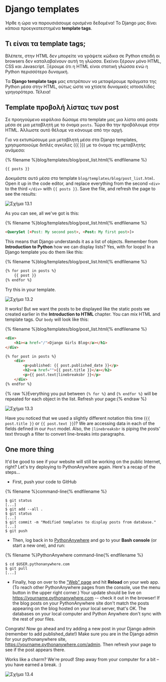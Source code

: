 # Django templates

Ήρθε η ώρα να παρουσιάσουμε ορισμένα δεδομένα! Το Django μας δίνει κάποια προεγκατεστημένα **template tags**.

## Τι είναι τα template tags;

Βλέπετε, στην HTML δεν μπορείτε να γράψετε κώδικα σε Python επειδή οι browsers δεν καταλαβαίνουν αυτή τη γλώσσα. Εκείνοι ξέρουν μόνο HTML, CSS και Javascript. Ξέρουμε ότι η HTML είναι στατική γλώσσα ενώ η Python περισσότερο δυναμική.

Τα **Django template tags** μας επιτρέπουν να μεταφέρουμε πράγματα της Python μέσα στην HTML, ούτως ώστε να χτίσετε δυναμικές ιστοσελίδες γρηγορότερα. Τέλεια!

## Template προβολή λίστας των post

Σε προηγούμενο κεφάλαιο δώσαμε στο template μας μια λίστα από posts μέσα σε μια μεταβλητή με το όνομα `posts`. Τώρα θα την προβάλουμε στην HTML. Άλλωστε αυτό θέλαμε να κάνουμε από την αρχή.

Για να εκτυπώσουμε μια μεταβλητή μέσα στα Django templates, χρησιμοποιούμε διπλές αγκύλες ({{ }}) με το όνομα της μεταβλητής ανάμεσα:

{% filename %}blog/templates/blog/post_list.html{% endfilename %}

```html
{{ posts }}
```

Δοκιμάστε αυτό μέσα στο template `blog/templates/blog/post_list.html`. Open it up in the code editor, and replace everything from the second `<div>` to the third `</div>` with `{{ posts }}`. Save the file, and refresh the page to see the results:

![Σχήμα 13.1](images/step1.png)

As you can see, all we've got is this:

{% filename %}blog/templates/blog/post_list.html{% endfilename %}

```html
<QuerySet [<Post: My second post>, <Post: My first post>]>
```

This means that Django understands it as a list of objects. Remember from **Introduction to Python** how we can display lists? Yes, with for loops! In a Django template you do them like this:

{% filename %}blog/templates/blog/post_list.html{% endfilename %}

```html
{% for post in posts %}
    {{ post }}
{% endfor %}
```

Try this in your template.

![Σχήμα 13.2](images/step2.png)

It works! But we want the posts to be displayed like the static posts we created earlier in the **Introduction to HTML** chapter. You can mix HTML and template tags. Our `body` will look like this:

{% filename %}blog/templates/blog/post_list.html{% endfilename %}

```html
<div>
    <h1><a href="/">Django Girls Blog</a></h1>
</div>

{% for post in posts %}
    <div>
        <p>published: {{ post.published_date }}</p>
        <h2><a href="">{{ post.title }}</a></h2>
        <p>{{ post.text|linebreaksbr }}</p>
    </div>
{% endfor %}
```

{% raw %}Everything you put between `{% for %}` and `{% endfor %}` will be repeated for each object in the list. Refresh your page:{% endraw %}

![Σχήμα 13.3](images/step3.png)

Have you noticed that we used a slightly different notation this time (`{{ post.title }}` or `{{ post.text }}`)? We are accessing data in each of the fields defined in our `Post` model. Also, the `|linebreaksbr` is piping the posts' text through a filter to convert line-breaks into paragraphs.

## One more thing

It'd be good to see if your website will still be working on the public Internet, right? Let's try deploying to PythonAnywhere again. Here's a recap of the steps…

* First, push your code to GitHub

{% filename %}command-line{% endfilename %}

    $ git status
    [...]
    $ git add --all .
    $ git status
    [...]
    $ git commit -m "Modified templates to display posts from database."
    [...]
    $ git push
    

* Then, log back in to [PythonAnywhere](https://www.pythonanywhere.com/consoles/) and go to your **Bash console** (or start a new one), and run:

{% filename %}PythonAnywhere command-line{% endfilename %}

    $ cd $USER.pythonanywhere.com
    $ git pull
    [...]
    

* Finally, hop on over to the ["Web" page](https://www.pythonanywhere.com/web_app_setup/) and hit **Reload** on your web app. (To reach other PythonAnywhere pages from the console, use the menu button in the upper right corner.) Your update should be live on https://yourname.pythonanywhere.com -- check it out in the browser! If the blog posts on your PythonAnywhere site don't match the posts appearing on the blog hosted on your local server, that's OK. The databases on your local computer and Python Anywhere don't sync with the rest of your files.

Congrats! Now go ahead and try adding a new post in your Django admin (remember to add published_date!) Make sure you are in the Django admin for your pythonanywhere site, https://yourname.pythonanywhere.com/admin. Then refresh your page to see if the post appears there.

Works like a charm? We're proud! Step away from your computer for a bit – you have earned a break. :)

![Σχήμα 13.4](images/donut.png)